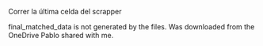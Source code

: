Correr la última celda del scrapper

final_matched_data is not generated by the files. Was downloaded from the OneDrive Pablo shared with me. 